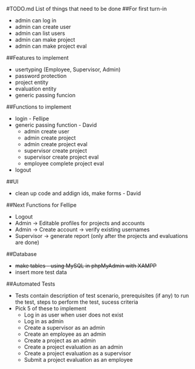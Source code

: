 #TODO.md
List of things that need to be done
##For first turn-in
 * admin can log in
 * admin can create user
 * admin can list users
 * admin can make project
 * admin can make project eval

##Features to implement
 * usertyping (Employee, Supervisor, Admin)
 * password protection
 * project entity
 * evaluation entity
 * generic passing funcion

##Functions to implement
 * login - Fellipe
 * generic passing function - David
   * admin create user
   * admin create project
   * admin create project eval
   * supervisor create project
   * supervisor create project eval
   * employee complete project eval
 * logout
 
 ##UI
  * clean up code and addign ids, make forms - David

##Next Functions for Fellipe
 * Logout
 * Admin -> Editable profiles for projects and accounts
 * Admin -> Create account -> verify existing usernames
 * Supervisor -> generate report (only after the projects and evaluations are done)


##Database
 * ~~make tables - using MySQL in phpMyAdmin with XAMPP~~ 
 * insert more test data

##Automated Tests
 * Tests contain description of test scenario, prerequisites (if any) to run the test, steps to perform the test, sucess criteria
 * Pick 5 of these to implement
   * Log in as user when user does not exist
   * Log in as admin
   * Create a supervisor as an admin
   * Create an employee as an admin
   * Create a project as an admin
   * Create a project evaluation as an admin
   * Create a project evaluation as a supervisor
   * Submit a project evaluation as an employee

